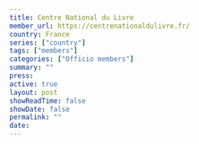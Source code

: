 ```yaml
---
title: Centre National du Livre
member_url: https://centrenationaldulivre.fr/
country: France
series: ["country"] 
tags: ["members"]
categories: ["Officio members"]
summary: ""
press:
active: true
layout: post
showReadTime: false
showDate: false
permalink: ""
date: 
---
```

